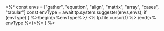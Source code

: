<%* 
const envs = ["gather", "equation", "align", "matrix", "array", "cases", "tabular"]
const envType = await tp.system.suggester(envs,envs); 
if (envType) {
%>\begin{<%envType%>} 
        <% tp.file.cursor(1) %>
    \end{<% envType %>}<%* } %>